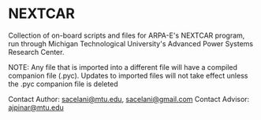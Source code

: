 # NEXTCAR
Collection of on-board scripts and files for ARPA-E's NEXTCAR program, run through Michigan Technological University's Advanced Power Systems Research Center.

NOTE:	Any file that is imported into a different file will have a compiled companion file (.pyc).
		Updates to imported files will not take effect unless the .pyc companion file is deleted

		
Contact Author:		sacelani@mtu.edu, sacelani@gmail.com
Contact Advisor:	ajpinar@mtu.edu